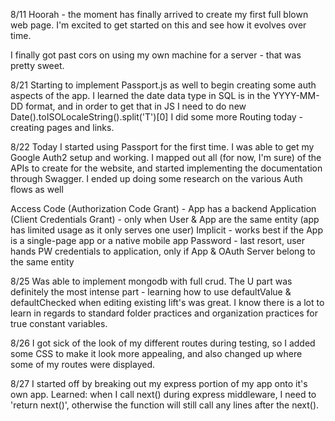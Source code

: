 8/11
Hoorah - the moment has finally arrived to create my first full blown web page. I'm excited to get started on this and see how it evolves over time.  

I finally got past cors on using my own machine for a server - that was pretty sweet. 

8/21
Starting to implement Passport.js as well to begin creating some auth aspects of the app.
I learned the date data type in SQL is in the YYYY-MM-DD format, and in order to get that in JS I need to do new Date().toISOLocaleString().split('T')[0]
I did some more Routing today - creating pages and links.

8/22
Today I started using Passport for the first time. I was able to get my Google Auth2 setup and working.
I mapped out all (for now, I'm sure) of the APIs to create for the website, and started implementing the documentation through Swagger.
I ended up doing some research on the various Auth flows as well

Access Code (Authorization Code Grant) - App has a backend
Application (Client Credentials Grant) - only when User & App are the same entity (app has limited usage as it only serves one user)
Implicit - works best if the App is a single-page app or a native mobile app
Password - last resort, user hands PW credentials to application, only if App & OAuth Server belong to the same entity

8/25
Was able to implement mongodb with full crud. The U part was definitely the most intense part - learning how to use defaultValue & defaultChecked when editing existing lift's was great. I know there is a lot to learn in regards to standard folder practices and organization practices for true constant variables.

8/26
I got sick of the look of my different routes during testing, so I added some CSS to make it look more appealing, and also changed up where some of my routes were displayed.

8/27
I started off by breaking out my express portion of my app onto it's own app. 
Learned:
when I call next() during express middleware, I need to 'return next()', otherwise the function will still call any lines after the next().